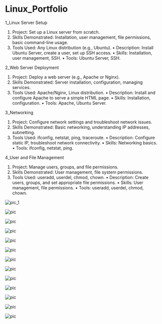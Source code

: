 # Linux_Portfolio

1_Linux Server Setup
 
1.	Project: Set up a Linux server from scratch.
2.	Skills Demonstrated: Installation, user management, file permissions, basic command-line usage.
3.	Tools Used: Any Linux distribution (e.g., Ubuntu).
•	Description: Install Ubuntu Server, create a user, set up SSH access.
•	Skills: Installation, user management, SSH.
•	Tools: Ubuntu Server, SSH.

2_Web Server Deployment

1.	Project: Deploy a web server (e.g., Apache or Nginx).
2.	Skills Demonstrated: Server installation, configuration, managing services.
3.	Tools Used: Apache/Nginx, Linux distribution.
•	Description: Install and configure Apache to serve a simple HTML page.
•	Skills: Installation, configuration.
•	Tools: Apache, Ubuntu Server.

3_Networking

1.	Project: Configure network settings and troubleshoot network issues.
2.	Skills Demonstrated: Basic networking, understanding IP addresses, subnetting.
3.	Tools Used: ifconfig, netstat, ping, traceroute.
•	Description: Configure static IP, troubleshoot network connectivity.
•	Skills: Networking basics.
•	Tools: ifconfig, netstat, ping.

4_User and File Management

1.	Project: Manage users, groups, and file permissions.
2.	Skills Demonstrated: User management, file system permissions.
3.	Tools Used: useradd, userdel, chmod, chown.
•	Description: Create users, groups, and set appropriate file permissions.
•	Skills: User management, file permissions.
•	Tools: useradd, userdel, chmod, chown.

 ![pic_1](screenshots/Picture1.png)

![pic](screenshots/Picture2.png)

![pic](screenshots/Picture3.png)

![pic](screenshots/Picture4.png)

![pic](screenshots/Picture5.png)

![pic](screenshots/Picture6.png)

![pic](screenshots/Picture7.png)

![pic](screenshots/Picture8.png)

![pic](screenshots/Picture9.png)

![pic](screenshots/Picture10.png)

![pic](screenshots/Picture11.png)



![pic](screenshots/Picture1.png)

![pic](screenshots/Picture1.png)


